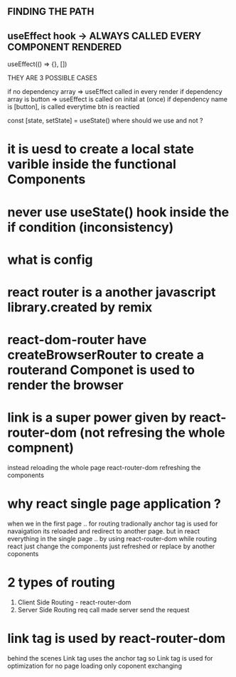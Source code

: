 ## FINDING THE PATH

## useEffect hook -> ALWAYS CALLED EVERY COMPONENT RENDERED

useEffect(() => {}, [])

THEY ARE 3 POSSIBLE CASES

if no dependency array => useEffect called in every render
if dependency array is button => useEffect is called on inital at (once)
if dependency name is [button], is called everytime btn is reactied

const [state, setState] = useState()
where should we use and not ?

# it is uesd to create a local state varible inside the functional Components

# never use useState() hook inside the if condition (inconsistency)

# what is config

# react router is a another javascript library.created by remix

# react-dom-router have createBrowserRouter to create a routerand Componet is used to render the browser

# link is a super power given by react-router-dom (not refresing the whole compnent)
instead reloading the whole page react-router-dom refreshing the components

# why react single page application ?

when we in the first page .. for routing tradionally anchor tag is used for navaigation its reloaded and redirect to another page. 
but in react everything in the single page .. by using react-router-dom while routing react just change the components just refreshed or replace by another coponents

# 2 types of routing
1. Client Side Routing - react-router-dom
2. Server Side Routing req call made server send the request 

# link tag is used by react-router-dom
behind the scenes Link tag uses the anchor tag <a>
so Link tag is used for optimization for no page loading only coponent exchanging   